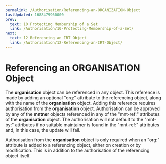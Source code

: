 ```yaml
---
permalink: /Authorisation/Referencing-an-ORGANIZATION-Object
lastUpdated: 1688479960000
prev:
  text: 10 Protecting Membership of a Set
  link: /Authorisation/10-Protecting-Membership-of-a-Set/
next:
  text: 12 Referencing an IRT Object
  link: /Authorisation/12-Referencing-an-IRT-Object/
---
```


# Referencing an ORGANISATION Object

The **organisation** object can be referenced in any object. This reference is made by adding an optional "org:" attribute to the referencing object, along with the name of the **organisation** object. Adding this reference requires authorisation from the **organisation** object. Authorisation can be approved by any of the **mntner** objects referenced in any of the "mnt-ref:" attributes of the **organisation** object. The authorisation will not default to the "mnt-by:" attributes if no suitable maintainer is found in the "mnt-ref:" attributes and, in this case, the update will fail.

Authorisation from the **organisation** object is only required when an "org:" attribute is added to a referencing object, either on creation or by modification. This is in addition to the authorisation of the referencing object itself.

